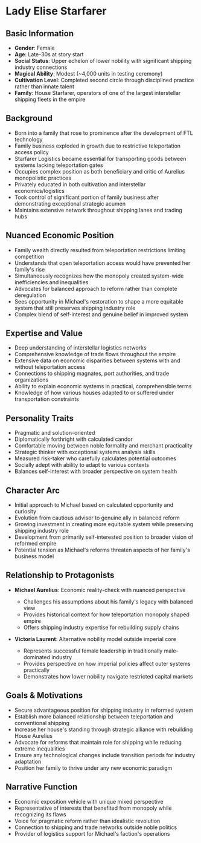 # Lady Elise Starfarer

## Basic Information
- **Gender**: Female
- **Age**: Late-30s at story start
- **Social Status**: Upper echelon of lower nobility with significant shipping industry connections
- **Magical Ability**: Modest (~4,000 units in testing ceremony)
- **Cultivation Level**: Completed second circle through disciplined practice rather than innate talent
- **Family**: House Starfarer, operators of one of the largest interstellar shipping fleets in the empire

## Background
- Born into a family that rose to prominence after the development of FTL technology
- Family business exploded in growth due to restrictive teleportation access policy
- Starfarer Logistics became essential for transporting goods between systems lacking teleportation gates
- Occupies complex position as both beneficiary and critic of Aurelius monopolistic practices
- Privately educated in both cultivation and interstellar economics/logistics
- Took control of significant portion of family business after demonstrating exceptional strategic acumen
- Maintains extensive network throughout shipping lanes and trading hubs

## Nuanced Economic Position
- Family wealth directly resulted from teleportation restrictions limiting competition
- Understands that open teleportation access would have prevented her family's rise
- Simultaneously recognizes how the monopoly created system-wide inefficiencies and inequalities
- Advocates for balanced approach to reform rather than complete deregulation
- Sees opportunity in Michael's restoration to shape a more equitable system that still preserves shipping industry role
- Complex blend of self-interest and genuine belief in improved system

## Expertise and Value
- Deep understanding of interstellar logistics networks
- Comprehensive knowledge of trade flows throughout the empire
- Extensive data on economic disparities between systems with and without teleportation access
- Connections to shipping magnates, port authorities, and trade organizations
- Ability to explain economic systems in practical, comprehensible terms
- Knowledge of how various houses adapted to or suffered under transportation constraints

## Personality Traits
- Pragmatic and solution-oriented
- Diplomatically forthright with calculated candor
- Comfortable moving between noble formality and merchant practicality
- Strategic thinker with exceptional systems analysis skills
- Measured risk-taker who carefully calculates potential outcomes
- Socially adept with ability to adapt to various contexts
- Balances self-interest with broader perspective on system health

## Character Arc
- Initial approach to Michael based on calculated opportunity and curiosity
- Evolution from cautious advisor to genuine ally in balanced reform
- Growing investment in creating more equitable system while preserving shipping industry role
- Development from primarily self-interested position to broader vision of reformed empire
- Potential tension as Michael's reforms threaten aspects of her family's business model

## Relationship to Protagonists
- **Michael Aurelius**: Economic reality-check with nuanced perspective
  - Challenges his assumptions about his family's legacy with balanced view
  - Provides historical context for how teleportation monopoly shaped empire
  - Offers shipping industry expertise for rebuilding supply chains

- **Victoria Laurent**: Alternative nobility model outside imperial core
  - Represents successful female leadership in traditionally male-dominated industry
  - Provides perspective on how imperial policies affect outer systems practically
  - Demonstrates how lower nobility navigate restricted capital markets

## Goals & Motivations
- Secure advantageous position for shipping industry in reformed system
- Establish more balanced relationship between teleportation and conventional shipping
- Increase her house's standing through strategic alliance with rebuilding House Aurelius
- Advocate for reforms that maintain role for shipping while reducing extreme inequalities
- Ensure any technological changes include transition periods for industry adaptation
- Position her family to thrive under any new economic paradigm

## Narrative Function
- Economic exposition vehicle with unique mixed perspective
- Representative of interests that benefited from monopoly while recognizing its flaws
- Voice for pragmatic reform rather than idealistic revolution
- Connection to shipping and trade networks outside noble politics
- Provider of logistics support for Michael's faction's operations
